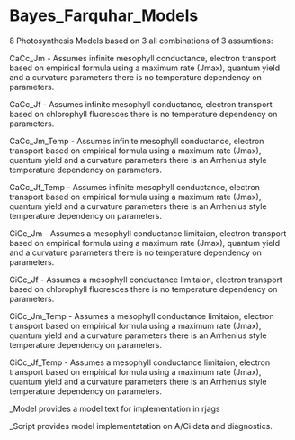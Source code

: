 # Bayes_Farquhar_Models

8 Photosynthesis Models based on 3 all combinations of 3 assumtions:

CaCc_Jm - Assumes infinite mesophyll conductance,
           electron transport based on empirical formula using a maximum rate (Jmax), quantum yield and a curvature parameters 
           there is no temperature dependency on parameters.
           
CaCc_Jf - Assumes infinite mesophyll conductance,
           electron transport based on chlorophyll fluoresces
           there is no temperature dependency on parameters.
           
CaCc_Jm_Temp - Assumes infinite mesophyll conductance,
           electron transport based on empirical formula using a maximum rate (Jmax), quantum yield and a curvature parameters 
           there is an Arrhenius style temperature dependency on parameters.
           
CaCc_Jf_Temp - Assumes infinite mesophyll conductance,
           electron transport based on empirical formula using a maximum rate (Jmax), quantum yield and a curvature parameters 
           there is an Arrhenius style temperature dependency on parameters.
           
CiCc_Jm - Assumes a mesophyll conductance limitaion,
           electron transport based on empirical formula using a maximum rate (Jmax), quantum yield and a curvature parameters 
           there is no temperature dependency on parameters.
           
CiCc_Jf - Assumes a mesophyll conductance limitaion,
           electron transport based on chlorophyll fluoresces
           there is no temperature dependency on parameters.
           
CiCc_Jm_Temp - Assumes a mesophyll conductance limitaion,
           electron transport based on empirical formula using a maximum rate (Jmax), quantum yield and a curvature parameters 
           there is an Arrhenius style temperature dependency on parameters.
           
CiCc_Jf_Temp - Assumes a mesophyll conductance limitaion,
           electron transport based on empirical formula using a maximum rate (Jmax), quantum yield and a curvature parameters 
           there is an Arrhenius style temperature dependency on parameters.
           

_Model provides a model text for implementation in rjags

_Script provides model implementatation on A/Ci data and diagnostics.
